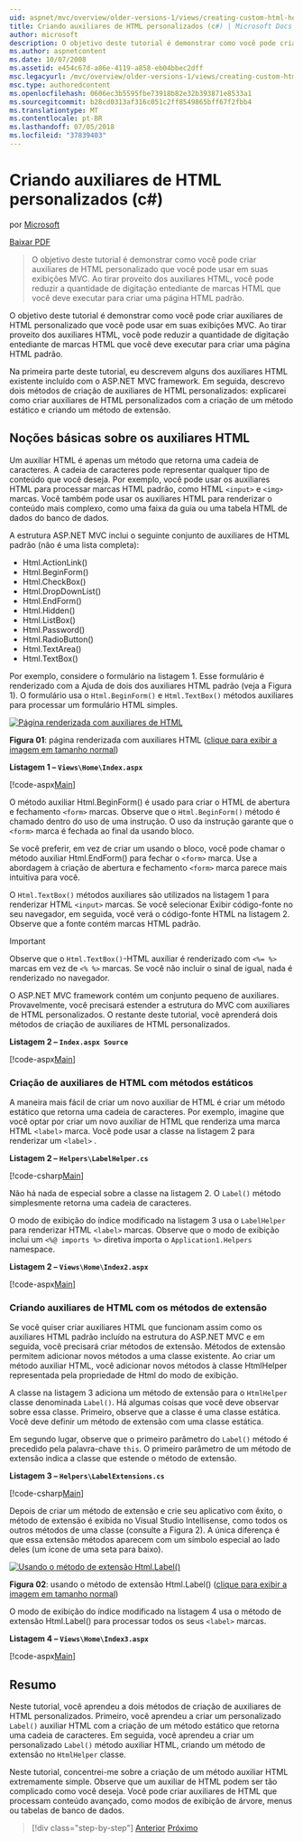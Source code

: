 ```yaml
---
uid: aspnet/mvc/overview/older-versions-1/views/creating-custom-html-helpers-cs
title: Criando auxiliares de HTML personalizados (c#) | Microsoft Docs
author: microsoft
description: O objetivo deste tutorial é demonstrar como você pode criar auxiliares de HTML personalizado que você pode usar em suas exibições MVC. Ao aproveitar o auxiliar HTML...
ms.author: aspnetcontent
ms.date: 10/07/2008
ms.assetid: e454c67d-a86e-4119-a858-eb04bbec2dff
msc.legacyurl: /mvc/overview/older-versions-1/views/creating-custom-html-helpers-cs
msc.type: authoredcontent
ms.openlocfilehash: 0606ec3b5595fbe73918b82e32b393871e8533a1
ms.sourcegitcommit: b28cd0313af316c051c2ff8549865bff67f2fbb4
ms.translationtype: MT
ms.contentlocale: pt-BR
ms.lasthandoff: 07/05/2018
ms.locfileid: "37839403"
---
```

<a name="creating-custom-html-helpers-c"></a>Criando auxiliares de HTML personalizados (c#)
====================
por [Microsoft](https://github.com/microsoft)

[Baixar PDF](http://download.microsoft.com/download/1/1/f/11f721aa-d749-4ed7-bb89-a681b68894e6/ASPNET_MVC_Tutorial_9_CS.pdf)

> O objetivo deste tutorial é demonstrar como você pode criar auxiliares de HTML personalizado que você pode usar em suas exibições MVC. Ao tirar proveito dos auxiliares HTML, você pode reduzir a quantidade de digitação entediante de marcas HTML que você deve executar para criar uma página HTML padrão.


O objetivo deste tutorial é demonstrar como você pode criar auxiliares de HTML personalizado que você pode usar em suas exibições MVC. Ao tirar proveito dos auxiliares HTML, você pode reduzir a quantidade de digitação entediante de marcas HTML que você deve executar para criar uma página HTML padrão.

Na primeira parte deste tutorial, eu descrevem alguns dos auxiliares HTML existente incluído com o ASP.NET MVC framework. Em seguida, descrevo dois métodos de criação de auxiliares de HTML personalizados: explicarei como criar auxiliares de HTML personalizados com a criação de um método estático e criando um método de extensão.

## <a name="understanding-html-helpers"></a>Noções básicas sobre os auxiliares HTML

Um auxiliar HTML é apenas um método que retorna uma cadeia de caracteres. A cadeia de caracteres pode representar qualquer tipo de conteúdo que você deseja. Por exemplo, você pode usar os auxiliares HTML para processar marcas HTML padrão, como HTML `<input>` e `<img>` marcas. Você também pode usar os auxiliares HTML para renderizar o conteúdo mais complexo, como uma faixa da guia ou uma tabela HTML de dados do banco de dados.

A estrutura ASP.NET MVC inclui o seguinte conjunto de auxiliares de HTML padrão (não é uma lista completa):

- Html.ActionLink()
- Html.BeginForm()
- Html.CheckBox()
- Html.DropDownList()
- Html.EndForm()
- Html.Hidden()
- Html.ListBox()
- Html.Password()
- Html.RadioButton()
- Html.TextArea()
- Html.TextBox()

Por exemplo, considere o formulário na listagem 1. Esse formulário é renderizado com a Ajuda de dois dos auxiliares HTML padrão (veja a Figura 1). O formulário usa o `Html.BeginForm()` e `Html.TextBox()` métodos auxiliares para processar um formulário HTML simples.


[![Página renderizada com auxiliares de HTML](creating-custom-html-helpers-cs/_static/image2.png)](creating-custom-html-helpers-cs/_static/image1.png)

**Figura 01**: página renderizada com auxiliares HTML ([clique para exibir a imagem em tamanho normal](creating-custom-html-helpers-cs/_static/image3.png))


**Listagem 1 – `Views\Home\Index.aspx`**

[!code-aspx[Main](creating-custom-html-helpers-cs/samples/sample1.aspx)]

O método auxiliar Html.BeginForm() é usado para criar o HTML de abertura e fechamento `<form>` marcas. Observe que o `Html.BeginForm()` método é chamado dentro do uso de uma instrução. O uso da instrução garante que o `<form>` marca é fechada ao final da usando bloco.

Se você preferir, em vez de criar um usando o bloco, você pode chamar o método auxiliar Html.EndForm() para fechar o `<form>` marca. Use a abordagem à criação de abertura e fechamento `<form>` marca parece mais intuitiva para você.

O `Html.TextBox()` métodos auxiliares são utilizados na listagem 1 para renderizar HTML `<input>` marcas. Se você selecionar Exibir código-fonte no seu navegador, em seguida, você verá o código-fonte HTML na listagem 2. Observe que a fonte contém marcas HTML padrão.

> [!IMPORTANT]
> Observe que o `Html.TextBox()`-HTML auxiliar é renderizado com `<%= %>` marcas em vez de `<% %>` marcas. Se você não incluir o sinal de igual, nada é renderizado no navegador.

O ASP.NET MVC framework contém um conjunto pequeno de auxiliares. Provavelmente, você precisará estender a estrutura do MVC com auxiliares de HTML personalizados. O restante deste tutorial, você aprenderá dois métodos de criação de auxiliares de HTML personalizados.

**Listagem 2 – `Index.aspx Source`**

[!code-aspx[Main](creating-custom-html-helpers-cs/samples/sample2.aspx)]

### <a name="creating-html-helpers-with-static-methods"></a>Criação de auxiliares de HTML com métodos estáticos

A maneira mais fácil de criar um novo auxiliar de HTML é criar um método estático que retorna uma cadeia de caracteres. Por exemplo, imagine que você optar por criar um novo auxiliar de HTML que renderiza uma marca HTML `<label>` marca. Você pode usar a classe na listagem 2 para renderizar um `<label>` .

**Listagem 2 – `Helpers\LabelHelper.cs`**

[!code-csharp[Main](creating-custom-html-helpers-cs/samples/sample3.cs)]

Não há nada de especial sobre a classe na listagem 2. O `Label()` método simplesmente retorna uma cadeia de caracteres.

O modo de exibição do índice modificado na listagem 3 usa o `LabelHelper` para renderizar HTML `<label>` marcas. Observe que o modo de exibição inclui um `<%@ imports %>` diretiva importa o `Application1.Helpers` namespace.

**Listagem 2 – `Views\Home\Index2.aspx`**

[!code-aspx[Main](creating-custom-html-helpers-cs/samples/sample4.aspx)]

### <a name="creating-html-helpers-with-extension-methods"></a>Criando auxiliares de HTML com os métodos de extensão

Se você quiser criar auxiliares HTML que funcionam assim como os auxiliares HTML padrão incluído na estrutura do ASP.NET MVC e em seguida, você precisará criar métodos de extensão. Métodos de extensão permitem adicionar novos métodos a uma classe existente. Ao criar um método auxiliar HTML, você adicionar novos métodos à classe HtmlHelper representada pela propriedade de Html do modo de exibição.

A classe na listagem 3 adiciona um método de extensão para o `HtmlHelper` classe denominada `Label()`. Há algumas coisas que você deve observar sobre essa classe. Primeiro, observe que a classe é uma classe estática. Você deve definir um método de extensão com uma classe estática.

Em segundo lugar, observe que o primeiro parâmetro do `Label()` método é precedido pela palavra-chave `this`. O primeiro parâmetro de um método de extensão indica a classe que estende o método de extensão.

**Listagem 3 – `Helpers\LabelExtensions.cs`**

[!code-csharp[Main](creating-custom-html-helpers-cs/samples/sample5.cs)]

Depois de criar um método de extensão e crie seu aplicativo com êxito, o método de extensão é exibida no Visual Studio Intellisense, como todos os outros métodos de uma classe (consulte a Figura 2). A única diferença é que essa extensão métodos aparecem com um símbolo especial ao lado deles (um ícone de uma seta para baixo).


[![Usando o método de extensão Html.Label()](creating-custom-html-helpers-cs/_static/image5.png)](creating-custom-html-helpers-cs/_static/image4.png)

**Figura 02**: usando o método de extensão Html.Label() ([clique para exibir a imagem em tamanho normal](creating-custom-html-helpers-cs/_static/image6.png))


O modo de exibição do índice modificado na listagem 4 usa o método de extensão Html.Label() para processar todos os seus `<label>` marcas.

**Listagem 4 – `Views\Home\Index3.aspx`**

[!code-aspx[Main](creating-custom-html-helpers-cs/samples/sample6.aspx)]

## <a name="summary"></a>Resumo

Neste tutorial, você aprendeu a dois métodos de criação de auxiliares de HTML personalizados. Primeiro, você aprendeu a criar um personalizado `Label()` auxiliar HTML com a criação de um método estático que retorna uma cadeia de caracteres. Em seguida, você aprendeu a criar um personalizado `Label()` método auxiliar HTML, criando um método de extensão no `HtmlHelper` classe.

Neste tutorial, concentrei-me sobre a criação de um método auxiliar HTML extremamente simple. Observe que um auxiliar de HTML podem ser tão complicado como você deseja. Você pode criar auxiliares de HTML que processam conteúdo avançado, como modos de exibição de árvore, menus ou tabelas de banco de dados.

> [!div class="step-by-step"]
> [Anterior](asp-net-mvc-views-overview-cs.md)
> [Próximo](using-the-tagbuilder-class-to-build-html-helpers-cs.md)
